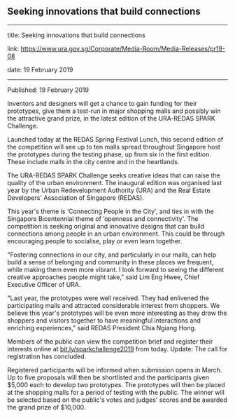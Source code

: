 ## Seeking innovations that build connections

---

title: Seeking innovations that build connections

link: https://www.ura.gov.sg/Corporate/Media-Room/Media-Releases/pr19-08

date: 19 February 2019

---

Published: 19 February 2019

Inventors and designers will get a chance to gain funding for their prototypes, give them a test-run in major shopping malls and possibly win the attractive grand prize, in the latest edition of the URA-REDAS SPARK Challenge.

Launched today at the REDAS Spring Festival Lunch, this second edition of the competition will see up to ten malls spread throughout Singapore host the prototypes during the testing phase, up from six in the first edition. These include malls in the city centre and in the heartlands.

The URA-REDAS SPARK Challenge seeks creative ideas that can raise the quality of the urban environment. The inaugural edition was organised last year by the Urban Redevelopment Authority (URA) and the Real Estate Developers' Association of Singapore (REDAS).

This year's theme is ‘Connecting People in the City', and ties in with the Singapore Bicentennial theme of ‘openness and connectivity'. The competition is seeking original and innovative designs that can build connections among people in an urban environment. This could be through encouraging people to socialise, play or even learn together.

"Fostering connections in our city, and particularly in our malls, can help build a sense of belonging and community in these places we frequent, while making them even more vibrant. I look forward to seeing the different creative approaches people might take," said Lim Eng Hwee, Chief Executive Officer of URA.

"Last year, the prototypes were well received. They had enlivened the participating malls and attracted considerable interest from shoppers. We believe this year's prototypes will be even more interesting as they draw the shoppers and visitors together to have meaningful interactions and enriching experiences," said REDAS President Chia Ngiang Hong.

Members of the public can view the competition brief and register their interests online at [bit.ly/sparkchallenge2019](http://bit.ly/sparkchallenge2019) from today. Update: The call for registration has concluded.

Registered participants will be informed when submission opens in March. Up to five proposals will then be shortlisted and the participants given $5,000 each to develop two prototypes. The prototypes will then be placed at the shopping malls for a period of testing with the public. The winner will be selected based on the public's votes and judges' scores and be awarded the grand prize of $10,000.
